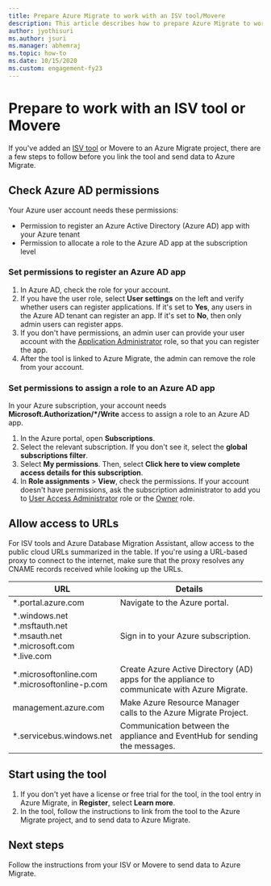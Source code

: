 ```yaml
---
title: Prepare Azure Migrate to work with an ISV tool/Movere 
description: This article describes how to prepare Azure Migrate to work with an ISV tool or Movere, and then how to start using the tool. 
author: jyothisuri
ms.author: jsuri
ms.manager: abhemraj
ms.topic: how-to
ms.date: 10/15/2020
ms.custom: engagement-fy23
---
```


# Prepare to work with an ISV tool or Movere

If you've added an [ISV tool](migrate-services-overview.md#isv-integration) or Movere to an Azure Migrate project, there are a few steps to follow before you link the tool and send data to Azure Migrate. 

## Check Azure AD permissions

Your Azure user account needs these permissions:

- Permission to register an Azure Active Directory (Azure AD) app with your Azure tenant
- Permission to allocate a role to the Azure AD app at the subscription level


### Set permissions to register an Azure AD app

1. In Azure AD, check the role for your account.
2. If you have the user role, select **User settings** on the left and verify whether users can register applications. If it's set to **Yes**, any users in the Azure AD tenant can register an app. If it's set to **No**, then only admin users can register apps.   
3. If you don't have permissions, an admin user can provide your user account with the [Application Administrator](../active-directory/roles/permissions-reference.md#application-administrator) role, so that you can register the app.
4. After the tool is linked to Azure Migrate, the admin can remove the role from your account.

### Set permissions to assign a role to an Azure AD app
 
In your Azure subscription, your account needs **Microsoft.Authorization/*/Write** access to assign a role to an Azure AD app. 

1. In the Azure portal, open **Subscriptions**.
2. Select the relevant subscription. If you don't see it, select the **global subscriptions filter**. 
3. Select **My permissions**. Then, select **Click here to view complete access details for this subscription**.
4. In **Role assignments** > **View**, check the permissions. If your account doesn't have permissions, ask the subscription administrator to add you to [User Access Administrator](../role-based-access-control/built-in-roles.md#user-access-administrator) role or the [Owner](../role-based-access-control/built-in-roles.md#owner) role.

## Allow access to URLs

For ISV tools and Azure Database Migration Assistant, allow access to the public cloud URLs summarized in the table. If you're using a URL-based proxy to connect to the internet, make sure that the proxy resolves any CNAME records received while looking up the URLs. 

**URL** | **Details**
--- | ---
*.portal.azure.com 	| Navigate to the Azure portal. 
*.windows.net<br/> *.msftauth.net<br/> *.msauth.net <br/> *.microsoft.com<br/> *.live.com 	| Sign in to your Azure subscription. 
*.microsoftonline.com<br/> *.microsoftonline-p.com | Create Azure Active Directory (AD) apps for the appliance to communicate with Azure Migrate. 
management.azure.com | Make Azure Resource Manager calls to the Azure Migrate Project.
*.servicebus.windows.net | Communication between the appliance and EventHub for sending the messages.


## Start using the tool

1. If you don't yet have a license or free trial for the tool, in the tool entry in Azure Migrate, in **Register**, select **Learn more**.
2. In the tool, follow the instructions to link from the tool to the Azure Migrate project, and to send data to Azure Migrate.

## Next steps

Follow the instructions from your ISV or Movere to send data to Azure Migrate.

   
